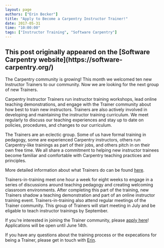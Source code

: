 ```yaml
---
layout: page
authors: ["Erin Becker"]
title: "Apply to Become a Carpentry Instructor Trainer!"
date: 2017-05-31
time: "10:00:00"
tags: ["Instructor Training", "Software Carpentry"]
---
```


<h2>This post originally appeared on the [Software Carpentry website](https://software-carpentry.org/)</h2>

The Carpentry community is growing! This month we welcomed ten new Instructor Trainers to our community. Now we
are looking for the next group of new Trainers.   

Carpentry Instructor Trainers run instructor training workshops, lead online teaching demonstrations, and engage
with the Trainer community about how best to train new instructors. Trainers are also actively involved in
developing and maintaining the instructor training curriculum. We meet regularly to discuss our teaching 
experiences and stay up to date on policies, procedures, and changes to our curriculum.  

The Trainers are an eclectic group. Some of us have formal training in pedagogy, some are experienced Carpentry 
instructors, others run Carpentry-like trainings as part of their jobs, and others pitch in on their own free 
time. We all share a commitment to helping new instructor trainees become familiar and comfortable with Carpentry 
teaching practices and principles.   

More detailed information about what Trainers do can be found [here](https://github.com/carpentries/policies/blob/master/trainer-agreement.md).

Trainers-in-training meet one hour a week for eight weeks to engage in a series of discussions around teaching
pedagogy and creating welcoming classroom environments. After completing this part of the training, new Trainers
shadow a teaching demonstration and part of an online instructor training event. Trainers-in-training also attend 
regular meetings of the Trainer community. This group of Trainers will start meeting in July and be eligable to
teach instructor trainings by September.  

If you're interested in joining the Trainer community, please 
[apply here](https://goo.gl/forms/yTx9yJzdWy6OAPtS2)! Applications will be open until June 14th.

If you have any questions about the training process or the 
expecations for being a Trainer, please get in touch with [Erin](mailto:ebecker@carpentries.org).
